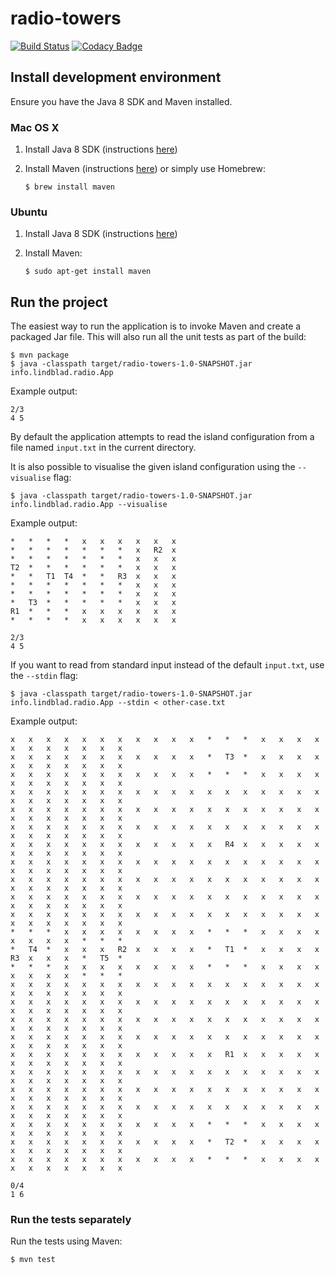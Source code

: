 # radio-towers

[![Build Status](https://travis-ci.org/nlindblad/radio-towers.svg?branch=master)](https://travis-ci.org/nlindblad/radio-towers)
[![Codacy Badge](https://api.codacy.com/project/badge/Grade/89f80845697d47c9b304b75427675970)](https://www.codacy.com/app/niklas/radio-towers?utm_source=github.com&amp;utm_medium=referral&amp;utm_content=nlindblad/radio-towers&amp;utm_campaign=Badge_Grade)

## Install development environment

Ensure you have the Java 8 SDK and Maven installed.

### Mac OS X

1. Install Java 8 SDK (instructions [here](https://docs.oracle.com/javase/8/docs/technotes/guides/install/mac_jdk.html))

2. Install Maven (instructions [here](http://maven.apache.org/install.html)) or simply use Homebrew:

    ```$ brew install maven```

### Ubuntu

1. Install Java 8 SDK (instructions [here](https://www.digitalocean.com/community/tutorials/how-to-install-java-with-apt-get-on-ubuntu-16-04))

2. Install Maven:

    ```$ sudo apt-get install maven```

## Run the project

The easiest way to run the application is to invoke Maven and create a packaged Jar file. This will also run all the unit tests as part of the build:

    $ mvn package
    $ java -classpath target/radio-towers-1.0-SNAPSHOT.jar info.lindblad.radio.App

Example output:

    2/3
    4 5

By default the application attempts to read the island configuration from a file named `input.txt` in the current directory.

It is also possible to visualise the given island configuration using the `--visualise` flag:

    $ java -classpath target/radio-towers-1.0-SNAPSHOT.jar info.lindblad.radio.App --visualise

Example output:

```
*   *   *   *   x   x   x   x   x   x
*   *   *   *   *   *   *   x   R2  x
*   *   *   *   *   *   *   x   x   x
T2  *   *   *   *   *   *   x   x   x
*   *   T1  T4  *   *   R3  x   x   x
*   *   *   *   *   *   *   x   x   x
*   *   *   *   *   *   *   x   x   x
*   T3  *   *   *   *   *   x   x   x
R1  *   *   *   x   x   x   x   x   x
*   *   *   *   x   x   x   x   x   x

2/3
4 5
```

If you want to read from standard input instead of the default `input.txt`, use the `--stdin` flag:

    $ java -classpath target/radio-towers-1.0-SNAPSHOT.jar info.lindblad.radio.App --stdin < other-case.txt

Example output:

```
x   x   x   x   x   x   x   x   x   x   x   *   *   *   x   x   x   x   x   x   x   x   x   x   x
x   x   x   x   x   x   x   x   x   x   x   *   T3  *   x   x   x   x   x   x   x   x   x   x   x
x   x   x   x   x   x   x   x   x   x   x   *   *   *   x   x   x   x   x   x   x   x   x   x   x
x   x   x   x   x   x   x   x   x   x   x   x   x   x   x   x   x   x   x   x   x   x   x   x   x
x   x   x   x   x   x   x   x   x   x   x   x   x   x   x   x   x   x   x   x   x   x   x   x   x
x   x   x   x   x   x   x   x   x   x   x   x   x   x   x   x   x   x   x   x   x   x   x   x   x
x   x   x   x   x   x   x   x   x   x   x   x   R4  x   x   x   x   x   x   x   x   x   x   x   x
x   x   x   x   x   x   x   x   x   x   x   x   x   x   x   x   x   x   x   x   x   x   x   x   x
x   x   x   x   x   x   x   x   x   x   x   x   x   x   x   x   x   x   x   x   x   x   x   x   x
x   x   x   x   x   x   x   x   x   x   x   x   x   x   x   x   x   x   x   x   x   x   x   x   x
x   x   x   x   x   x   x   x   x   x   x   x   x   x   x   x   x   x   x   x   x   x   x   x   x
*   *   *   x   x   x   x   x   x   x   x   *   *   *   x   x   x   x   x   x   x   x   *   *   *
*   T4  *   x   x   x   R2  x   x   x   x   *   T1  *   x   x   x   x   R3  x   x   x   *   T5  *
*   *   *   x   x   x   x   x   x   x   x   *   *   *   x   x   x   x   x   x   x   x   *   *   *
x   x   x   x   x   x   x   x   x   x   x   x   x   x   x   x   x   x   x   x   x   x   x   x   x
x   x   x   x   x   x   x   x   x   x   x   x   x   x   x   x   x   x   x   x   x   x   x   x   x
x   x   x   x   x   x   x   x   x   x   x   x   x   x   x   x   x   x   x   x   x   x   x   x   x
x   x   x   x   x   x   x   x   x   x   x   x   x   x   x   x   x   x   x   x   x   x   x   x   x
x   x   x   x   x   x   x   x   x   x   x   x   R1  x   x   x   x   x   x   x   x   x   x   x   x
x   x   x   x   x   x   x   x   x   x   x   x   x   x   x   x   x   x   x   x   x   x   x   x   x
x   x   x   x   x   x   x   x   x   x   x   x   x   x   x   x   x   x   x   x   x   x   x   x   x
x   x   x   x   x   x   x   x   x   x   x   x   x   x   x   x   x   x   x   x   x   x   x   x   x
x   x   x   x   x   x   x   x   x   x   x   *   *   *   x   x   x   x   x   x   x   x   x   x   x
x   x   x   x   x   x   x   x   x   x   x   *   T2  *   x   x   x   x   x   x   x   x   x   x   x
x   x   x   x   x   x   x   x   x   x   x   *   *   *   x   x   x   x   x   x   x   x   x   x   x

0/4
1 6
```

### Run the tests separately

Run the tests using Maven:

    $ mvn test
